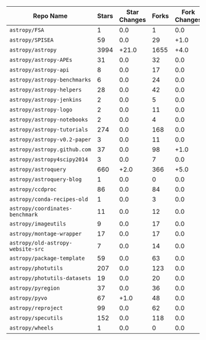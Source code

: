 | Repo Name | Stars | Star Changes | Forks | Fork Changes | Issues | Issue Changes |
| --- | --- | --- | --- | --- | --- | --- |
| `astropy/FSA` | 1 | 0.0 | 1 | 0.0 | 1 | 0.0 |
| `astropy/SPISEA` | 59 | 0.0 | 29 | +1.0 | 16 | 0.0 |
| `astropy/astropy` | 3994 | +21.0 | 1655 | +4.0 | 1313 | -7.0 |
| `astropy/astropy-APEs` | 31 | 0.0 | 32 | 0.0 | 13 | -1.0 |
| `astropy/astropy-api` | 8 | 0.0 | 17 | 0.0 | 6 | 0.0 |
| `astropy/astropy-benchmarks` | 6 | 0.0 | 24 | 0.0 | 10 | 0.0 |
| `astropy/astropy-helpers` | 28 | 0.0 | 42 | 0.0 | 0 | 0.0 |
| `astropy/astropy-jenkins` | 2 | 0.0 | 5 | 0.0 | 1 | 0.0 |
| `astropy/astropy-logo` | 2 | 0.0 | 11 | 0.0 | 3 | 0.0 |
| `astropy/astropy-notebooks` | 2 | 0.0 | 4 | 0.0 | 2 | 0.0 |
| `astropy/astropy-tutorials` | 274 | 0.0 | 168 | 0.0 | 128 | 0.0 |
| `astropy/astropy-v0.2-paper` | 3 | 0.0 | 11 | 0.0 | 1 | 0.0 |
| `astropy/astropy.github.com` | 37 | 0.0 | 98 | +1.0 | 51 | +2.0 |
| `astropy/astropy4scipy2014` | 3 | 0.0 | 7 | 0.0 | 5 | 0.0 |
| `astropy/astroquery` | 660 | +2.0 | 366 | +5.0 | 366 | +1.0 |
| `astropy/astroquery-blog` | 1 | 0.0 | 0 | 0.0 | 1 | 0.0 |
| `astropy/ccdproc` | 86 | 0.0 | 84 | 0.0 | 54 | 0.0 |
| `astropy/conda-recipes-old` | 1 | 0.0 | 3 | 0.0 | 2 | 0.0 |
| `astropy/coordinates-benchmark` | 11 | 0.0 | 12 | 0.0 | 13 | 0.0 |
| `astropy/imageutils` | 9 | 0.0 | 17 | 0.0 | 15 | 0.0 |
| `astropy/montage-wrapper` | 17 | 0.0 | 17 | 0.0 | 11 | 0.0 |
| `astropy/old-astropy-website-src` | 7 | 0.0 | 14 | 0.0 | 1 | 0.0 |
| `astropy/package-template` | 59 | 0.0 | 63 | 0.0 | 0 | 0.0 |
| `astropy/photutils` | 207 | 0.0 | 123 | 0.0 | 113 | 0.0 |
| `astropy/photutils-datasets` | 19 | 0.0 | 20 | 0.0 | 2 | 0.0 |
| `astropy/pyregion` | 37 | 0.0 | 36 | 0.0 | 10 | 0.0 |
| `astropy/pyvo` | 67 | +1.0 | 48 | 0.0 | 64 | -1.0 |
| `astropy/reproject` | 99 | 0.0 | 62 | 0.0 | 56 | -4.0 |
| `astropy/specutils` | 152 | 0.0 | 118 | 0.0 | 188 | +1.0 |
| `astropy/wheels` | 1 | 0.0 | 0 | 0.0 | 1 | 0.0 |
